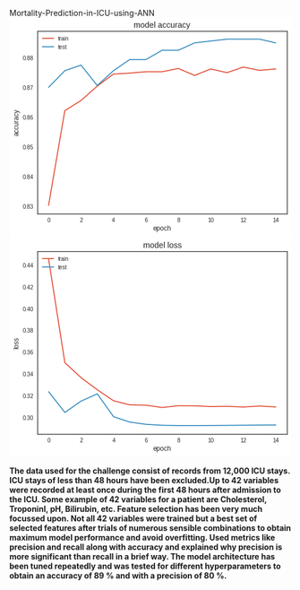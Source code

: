 Mortality-Prediction-in-ICU-using-ANN
![Accuracy](accuracy.png) ![Loss](loss.png)

**The data used for the challenge consist of records from 12,000 ICU stays. ICU stays of less than 48 hours have been excluded.Up to 42 variables were recorded at least once during the first 48 hours after admission to the ICU. Some example of 42 variables for a patient are Cholesterol, TroponinI, pH, Bilirubin, etc. Feature selection has been very much focussed upon. Not all 42 variables were trained but a best set of selected features after trials of numerous sensible combinations to obtain maximum model performance and avoid overfitting. Used metrics like precision and recall along with accuracy and explained why precision is more significant than recall in a brief way. The model architecture has been tuned repeatedly and was tested for different hyperparameters to obtain an accuracy of 89 % and with a precision of 80 %.**
    
  

